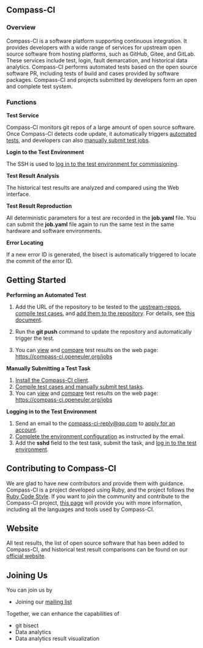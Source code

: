 ## Compass-CI

### Overview

Compass-CI is a software platform supporting continuous integration. It provides developers with a wide range of services for upstream open source software from hosting platforms, such as GitHub, Gitee, and GitLab. These services include test, login, fault demarcation, and historical data analytics. Compass-CI performs automated tests based on the open source software PR, including tests of build and cases provided by software packages. Compass-CI and projects submitted by developers form an open and complete test system.

### Functions

**Test Service**

Compass-CI monitors git repos of a large amount of open source software. Once Compass-CI detects code update, it automatically triggers [automated tests](https://gitee.com/wu_fengguang/compass-ci/blob/master/doc/manual/test-oss-project.en.md), and developers can also [manually submit test jobs](https://gitee.com/wu_fengguang/compass-ci/blob/master/doc/manual/submit-job.en.md).

**Login to the Test Environment**

The SSH is used to [log in to the test environment for commissioning](https://gitee.com/wu_fengguang/compass-ci/blob/master/doc/manual/%E5%A6%82%E4%BD%95%E7%99%BB%E5%BD%95%E6%B5%8B%E8%AF%95%E6%9C%BA%E8%B0%83%E6%B5%8B%E4%BB%BB%E5%8A%A1.md).

**Test Result Analysis**

The historical test results are analyzed and compared using the Web interface.

**Test Result Reproduction**

All deterministic parameters for a test are recorded in the **job.yaml** file. You can submit the **job.yaml** file again to run the same test in the same hardware and software environments.

**Error Locating**

If a new error ID is generated, the bisect is automatically triggered to locate the commit of the error ID.

## Getting Started

**Performing an Automated Test**

1. Add the URL of the repository to be tested to the [upstream-repos](https://gitee.com/wu_fengguang/upstream-repos.git), [compile test cases](https://gitee.com/wu_fengguang/lkp-tests/blob/master/doc/add-testcase.md), and [add them to the repository](https://gitee.com/wu_fengguang/lkp-tests). For details, see [this document](https://gitee.com/wu_fengguang/compass-ci/blob/master/doc/manual/test-oss-project.en.md).

2. Run the **git push** command to update the repository and automatically trigger the test.

3. You can [view](https://gitee.com/wu_fengguang/compass-ci/blob/master/doc/manual/browse-results.en.md) and [compare](https://gitee.com/wu_fengguang/compass-ci/blob/master/doc/manual/compare-results.en.md) test results on the web page: https://compass-ci.openeuler.org/jobs

**Manually Submitting a Test Task**

1. [Install the Compass-CI client](https://gitee.com/wu_fengguang/compass-ci/blob/master/doc/manual/%E6%9C%AC%E5%9C%B0%E5%AE%89%E8%A3%85compass-ci%E5%AE%A2%E6%88%B7%E7%AB%AF.md).
2. [Compile test cases and manually submit test tasks](https://gitee.com/wu_fengguang/lkp-tests/blob/master/doc/add-testcase.md).
3. You can [view](https://gitee.com/wu_fengguang/compass-ci/blob/master/doc/manual/browse-results.en.md) and [compare](https://gitee.com/wu_fengguang/compass-ci/blob/master/doc/manual/compare-results.en.md) test results on the web page: https://compass-ci.openeuler.org/jobs

**Logging in to the Test Environment**

1. Send an email to the compass-ci-reply@qq.com to [apply for an account](https://gitee.com/wu_fengguang/compass-ci/blob/master/doc/manual/apply-account.md).
2. [Complete the environment configuration](https://gitee.com/wu_fengguang/compass-ci/blob/master/doc/manual/%E6%9C%AC%E5%9C%B0%E5%AE%89%E8%A3%85compass-ci%E5%AE%A2%E6%88%B7%E7%AB%AF.md) as instructed by the email.
3. Add the **sshd** field to the test task, submit the task, and [log in to the test environment](https://gitee.com/wu_fengguang/compass-ci/blob/master/doc/manual/%E5%A6%82%E4%BD%95%E7%99%BB%E5%BD%95%E6%B5%8B%E8%AF%95%E6%9C%BA%E8%B0%83%E6%B5%8B%E4%BB%BB%E5%8A%A1.md).

## Contributing to Compass-CI

We are glad to have new contributors and provide them with guidance. Compass-CI is a project developed using Ruby, and the project follows the [Ruby Code Style](https://ruby-china.org/wiki/coding-style). If you want to join the community and contribute to the Compass-CI project, [this page](https://gitee.com/wu_fengguang/compass-ci/blob/master/doc/learning-resources.md) will provide you with more information, including all the languages and tools used by Compass-CI.

## Website

All test results, the list of open source software that has been added to Compass-CI, and historical test result comparisons can be found on our [official website](https://compass-ci.openeuler.org).

## Joining Us

You can join us by

- Joining our [mailing list](https://mailweb.openeuler.org/postorius/lists/compass-ci.openeuler.org/)

Together, we can enhance the capabilities of

- git bisect
- Data analytics
- Data analytics result visualization
